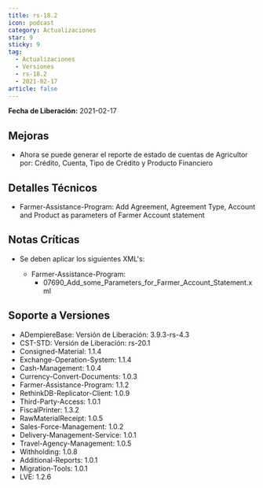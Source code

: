 ```yaml
---
title: rs-18.2
icon: podcast
category: Actualizaciones
star: 9
sticky: 9
tag:
  - Actualizaciones
  - Versiones
  - rs-18.2
  - 2021-02-17
article: false
---
```


**Fecha de Liberación:** 2021-02-17

## Mejoras

- Ahora se puede generar el reporte de estado de cuentas de Agricultor por: Crédito, Cuenta, Tipo de Crédito y Producto Financiero

## Detalles Técnicos

- Farmer-Assistance-Program: Add Agreement, Agreement Type, Account and Product as parameters of Farmer Account statement

## Notas Críticas

- Se deben aplicar los siguientes XML's:

  - Farmer-Assistance-Program:
    - 07690_Add_some_Parameters_for_Farmer_Account_Statement.xml

## Soporte a Versiones

- ADempiereBase: Versión de Liberación: 3.9.3-rs-4.3
- CST-STD: Versión de Liberación: rs-20.1
- Consigned-Material: 1.1.4
- Exchange-Operation-System: 1.1.4
- Cash-Management: 1.0.4
- Currency-Convert-Documents: 1.0.3
- Farmer-Assistance-Program: 1.1.2
- RethinkDB-Replicator-Client: 1.0.9
- Third-Party-Access: 1.0.1
- FiscalPrinter: 1.3.2
- RawMaterialReceipt: 1.0.5
- Sales-Force-Management: 1.0.2
- Delivery-Management-Service: 1.0.1
- Travel-Agency-Management: 1.0.5
- Withholding: 1.0.8
- Additional-Reports: 1.0.1
- Migration-Tools: 1.0.1
- LVE: 1.2.6
